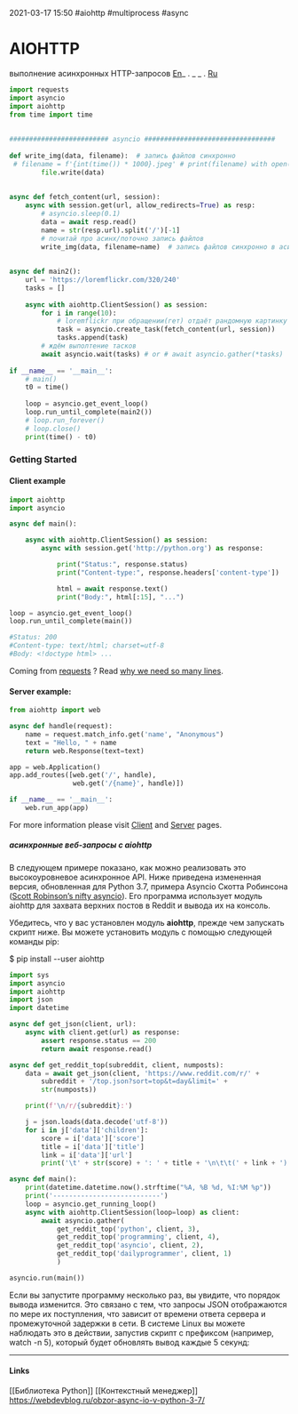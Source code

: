 2021-03-17 15:50
#aiohttp #multiprocess #async
# AIOHTTP
выполнение асинхронных HTTP-запросов
[En](https://docs.aiohttp.org/en/stable/#welcome-to-aiohttp "Permalink to this headline")_ . _ _ . [Ru](https://pythonist.ru/rukovodstvo-po-sozdaniyu-api-zaprosov-v-python/)
```py
import requests  
import asyncio  
import aiohttp  
from time import time  
  
  
######################### asyncio #################################  
  
def write_img(data, filename):  # запись файлов синхронно  
 # filename = f'{int(time()) * 1000}.jpeg' # print(filename) with open(f'data/{filename}', 'wb') as file:  
        file.write(data)  
  
  
async def fetch_content(url, session):  
    async with session.get(url, allow_redirects=True) as resp:  
        # asyncio.sleep(0.1)  
        data = await resp.read()  
        name = str(resp.url).split('/')[-1]  
        # почитай про асинх/поточно запись файлов  
        write_img(data, filename=name)  # запись файлов синхронно в асинх йункции ПЛОХАЯ практика  
  
  
async def main2():  
    url = 'https://loremflickr.com/320/240'  
    tasks = []  
  
    async with aiohttp.ClientSession() as session:  
        for i in range(10):  
            # loremflickr при обращении(гет) отдаёт рандомную картинку
            task = asyncio.create_task(fetch_content(url, session))  
            tasks.append(task)  
        # ждём выполтение тасков  
        await asyncio.wait(tasks) # or # await asyncio.gather(*tasks)  
  
if __name__ == '__main__':  
    # main()  
    t0 = time()  
  
    loop = asyncio.get_event_loop()  
    loop.run_until_complete(main2())  
    # loop.run_forever()  
    # loop.close()  
    print(time() - t0)
```
### Getting Started[](https://docs.aiohttp.org/en/latest/index.html#getting-started "Permalink to this headline")
#### Client example[](https://docs.aiohttp.org/en/latest/index.html#client-example "Permalink to this headline")
```py
import aiohttp
import asyncio

async def main():

    async with aiohttp.ClientSession() as session:
        async with session.get('http://python.org') as response:

            print("Status:", response.status)
            print("Content-type:", response.headers['content-type'])

            html = await response.text()
            print("Body:", html[:15], "...")

loop = asyncio.get_event_loop()
loop.run_until_complete(main())

#Status: 200
#Content-type: text/html; charset=utf-8
#Body: <!doctype html> ...
```

Coming from [requests](https://docs.aiohttp.org/en/latest/glossary.html#term-requests) ? Read [why we need so many lines](https://docs.aiohttp.org/en/latest/http_request_lifecycle.html#aiohttp-request-lifecycle).

#### Server example:[](https://docs.aiohttp.org/en/latest/index.html#server-example "Permalink to this headline")
```py
from aiohttp import web

async def handle(request):
    name = request.match_info.get('name', "Anonymous")
    text = "Hello, " + name
    return web.Response(text=text)

app = web.Application()
app.add_routes([web.get('/', handle),
                web.get('/{name}', handle)])

if __name__ == '__main__':
    web.run_app(app)
```
For more information please visit [Client](https://docs.aiohttp.org/en/latest/client.html#aiohttp-client) and [Server](https://docs.aiohttp.org/en/latest/web.html#aiohttp-web) pages.

##### асинхронные веб-запросы с aiohttp

В следующем примере показано, как можно реализовать это высокоуровневое асинхронное API. Ниже приведена измененная версия, обновленная для Python 3.7, примера Asyncio Скотта Робинсона ([Scott Robinson’s nifty asyncio](https://stackabuse.com/python-async-await-tutorial/)). Его программа использует модуль aiohttp для захвата верхних постов в Reddit и вывода их на консоль.

Убедитесь, что у вас установлен модуль **aiohttp**, прежде чем запускать скрипт ниже. Вы можете установить модуль с помощью следующей команды pip:

$ pip install --user aiohttp
```py
import sys  
import asyncio  
import aiohttp  
import json  
import datetime

async def get_json(client, url):  
    async with client.get(url) as response:
        assert response.status == 200
        return await response.read()

async def get_reddit_top(subreddit, client, numposts):  
    data = await get_json(client, 'https://www.reddit.com/r/' + 
        subreddit + '/top.json?sort=top&t=day&limit=' +
        str(numposts))

    print(f'\n/r/{subreddit}:')

    j = json.loads(data.decode('utf-8'))
    for i in j['data']['children']:
        score = i['data']['score']
        title = i['data']['title']
        link = i['data']['url']
        print('\t' + str(score) + ': ' + title + '\n\t\t(' + link + ')')

async def main():  
    print(datetime.datetime.now().strftime("%A, %B %d, %I:%M %p"))
    print('---------------------------')
    loop = asyncio.get_running_loop()  
    async with aiohttp.ClientSession(loop=loop) as client:
        await asyncio.gather(
            get_reddit_top('python', client, 3),
            get_reddit_top('programming', client, 4),
            get_reddit_top('asyncio', client, 2),
            get_reddit_top('dailyprogrammer', client, 1)
            )

asyncio.run(main())
```
Если вы запустите программу несколько раз, вы увидите, что порядок вывода изменится. Это связано с тем, что запросы JSON отображаются по мере их поступления, что зависит от времени ответа сервера и промежуточной задержки в сети. В системе Linux вы можете наблюдать это в действии, запустив скрипт с префиксом (например, watch -n 5), который будет обновлять вывод каждые 5 секунд:
_____________
#### Links
[[Библиотека Python]] [[Контекстный менеджер]]
https://webdevblog.ru/obzor-async-io-v-python-3-7/